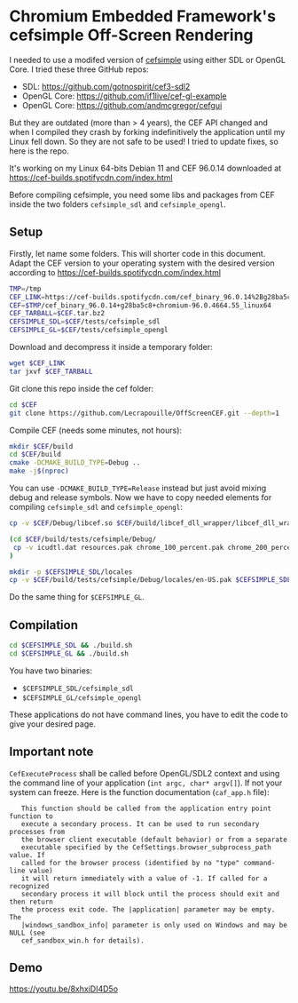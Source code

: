 # Chromium Embedded Framework's cefsimple Off-Screen Rendering

I needed to use a modifed version of [cefsimple](https://bitbucket.org/chromiumembedded/cef/wiki/Tutorial) using either SDL or OpenGL Core. I tried these three GitHub repos:
- SDL: https://github.com/gotnospirit/cef3-sdl2
- OpenGL Core: https://github.com/if1live/cef-gl-example
- OpenGL Core: https://github.com/andmcgregor/cefgui

But they are outdated (more than > 4 years), the CEF API changed and when I compiled they crash by forking indefinitively the application until my Linux fell down. So they are not safe to be used! I tried to update fixes, so here is the repo.

It's working on my Linux 64-bits Debian 11 and CEF 96.0.14 downloaded at https://cef-builds.spotifycdn.com/index.html

Before compiling cefsimple, you need some libs and packages from CEF inside the two folders `cefsimple_sdl` and `cefsimple_opengl`.

## Setup

Firstly, let name some folders. This will shorter code in this document. Adapt the CEF version to your operating system with the desired version according to https://cef-builds.spotifycdn.com/index.html

```bash
TMP=/tmp
CEF_LINK=https://cef-builds.spotifycdn.com/cef_binary_96.0.14%2Bg28ba5c8%2Bchromium-96.0.4664.55_linux64.tar.bz2
CEF=$TMP/cef_binary_96.0.14+g28ba5c8+chromium-96.0.4664.55_linux64
CEF_TARBALL=$CEF.tar.bz2
CEFSIMPLE_SDL=$CEF/tests/cefsimple_sdl
CEFSIMPLE_GL=$CEF/tests/cefsimple_opengl
```

Download and decompress it inside a temporary folder:

```bash
wget $CEF_LINK
tar jxvf $CEF_TARBALL
```

Git clone this repo inside the cef folder:

```bash
cd $CEF
git clone https://github.com/Lecrapouille/OffScreenCEF.git --depth=1
```

Compile CEF (needs some minutes, not hours):

```bash
mkdir $CEF/build
cd $CEF/build
cmake -DCMAKE_BUILD_TYPE=Debug ..
make -j$(nproc)
```

You can use `-DCMAKE_BUILD_TYPE=Release` instead but just avoid mixing debug and release symbols. Now we have to copy needed elements for compiling `cefsimple_sdl` and `cefsimple_opengl`:

```bash
cp -v $CEF/Debug/libcef.so $CEF/build/libcef_dll_wrapper/libcef_dll_wrapper.a $CEFSIMPLE_SDL

(cd $CEF/build/tests/cefsimple/Debug/
 cp -v icudtl.dat resources.pak chrome_100_percent.pak chrome_200_percent.pak v8_context_snapshot.bin $CEFSIMPLE_SDL
)

mkdir -p $CEFSIMPLE_SDL/locales
cp -v $CEF/build/tests/cefsimple/Debug/locales/en-US.pak $CEFSIMPLE_SDL/locales
```

Do the same thing for `$CEFSIMPLE_GL`.

## Compilation

```bash
cd $CEFSIMPLE_SDL && ./build.sh
cd $CEFSIMPLE_GL && ./build.sh
```

You have two binaries:
- `$CEFSIMPLE_SDL/cefsimple_sdl`
- `$CEFSIMPLE_GL/cefsimple_opengl`

These applications do not have command lines, you have to edit the code to give your desired page.

## Important note

`CefExecuteProcess` shall be called before OpenGL/SDL2 context and using the command line
of your application (`int argc, char* argv[]`). If not your system can freeze. Here is the
function documentation (`caf_app.h` file):

```
   This function should be called from the application entry point function to
   execute a secondary process. It can be used to run secondary processes from
   the browser client executable (default behavior) or from a separate
   executable specified by the CefSettings.browser_subprocess_path value. If
   called for the browser process (identified by no "type" command-line value)
   it will return immediately with a value of -1. If called for a recognized
   secondary process it will block until the process should exit and then return
   the process exit code. The |application| parameter may be empty. The
   |windows_sandbox_info| parameter is only used on Windows and may be NULL (see
   cef_sandbox_win.h for details).
```

## Demo

https://youtu.be/8xhxiDI4D5o

